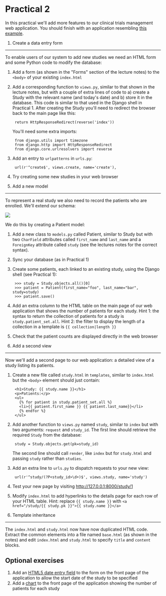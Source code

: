 Practical 2
===========
In this practical we'll add more features to our clinical trials management web application. You should finish with an application resembling [this example](http://ld-cisbic1.bc.ic.ac.uk:8000).
1. Create a data entry form
---------------------------
To enable users of our system to add new studies we need an HTML form and some Python code to modify the database:

1. Add a form (as shown in the "Forms" section of the lecture notes) to the ```<body>``` of your existing ```index.html```
1. Add a corresponding function to ```views.py```, similar to that shown in the lecture notes, but with a couple of extra lines of code to a) create a Study with the relevant name (and today's date) and b) store it in the database. This code is similar to that used in the Django shell in Practical 1. After creating the Study you'll need to redirect the browser back to the main page like this:

        return HttpResponseRedirect(reverse('index'))
        
    You'll need some extra imports:
    
        from django.utils import timezone
        from django.http import HttpResponseRedirect
        from django.core.urlresolvers import reverse

1. Add an entry to ```urlpatterns``` in ```urls.py```:

        url(r'^create$', views.create, name='create'),
        
1. Try creating some new studies in your web browser

2. Add a new model
------------------
To represent a real study we also need to record the patients who are enrolled. We'll extend our schema:

![](https://raw.github.com/mwoodbri/django-tutorial/master/Practical-2/StudyPatient.png)

We do this by creating a Patient model:

1. Add a new class to ```models.py``` called Patient, similar to Study but with two ```CharField``` attributes called ```first_name``` and ```last_name``` and a ```ForeignKey``` attribute called ```study``` (see the lectures notes for the correct syntax).
1. Sync your database (as in Practical 1)
1. Create some patients, each linked to an existing study, using the Django shell (see Practical 1):

        >>> study = Study.objects.all()[0]
        >>> patient = Patient(first_name="foo", last_name="bar", study=study)
        >>> patient.save()

1. Add an extra column to the HTML table on the main page of our web application that shows the number of patients for each study. Hint 1: the syntax to return the collection of patients for a study is ```study.patient_set.all```. Hint 2: the filter to display the length of a collection in a template is ```{{ collection|length }}```

1. Check that the patient counts are displayed directly in the web browser

3. Add a second view
--------------------
Now we'll add a second page to our web application: a detailed view of a study listing its patients.

1. Create a new file called ```study.html``` in ```templates```, similar to ```index.html``` but the ```<body>``` element should just contain:

        <h1>Study: {{ study.name }}</h1>
        <p>Patients:</p>
        <ul>
          {% for patient in study.patient_set.all %}
          <li>{{ patient.first_name }} {{ patient.last_name}}</li>
          {% endfor %}
        </ul>

1. Add another function to ```views.py``` named ```study```, similar to ```index``` but with two arguments: ```request``` and ```study_id```. The first line should retrieve the required ```Study``` from the database:

        study = Study.objects.get(pk=study_id)

    The second line should call ```render```, like ```index``` but for ```study.html``` and passing ```study``` rather than ```studies```.

1. Add an extra line to ```urls.py``` to dispatch requests to your new view:

        url(r'^study/(?P<study_id>\d+)$', views.study, name='study')
        
1. Test your new page by visiting http://127.0.0.1:8000/study/1
        
1. Modify ```index.html``` to add hyperlinks to the details page for each row of your HTML table. Hint: replace ```{{ study.name }}``` with ```<a href="/study/{{ study.pk }}">{{ study.name }}</a>```

4. Template inheritance
-----------------------
The ```index.html``` and ```study.html``` now have now duplicated HTML code. Extract the common elements into a file named ```base.html``` (as shown in the notes) and edit ```index.html``` and ```study.html``` to specify ```title``` and ```content``` blocks.

Optional exercises
------------------
1. Add an [HTML5 date entry field](http://www.w3schools.com/html/tryit.asp?filename=tryhtml5_input_type_date) to the form on the front page of the application to allow the start date of the study to be specified
1. Add a [chart](http://www.chartjs.org/) to the front page of the application showing the number of patients for each study


